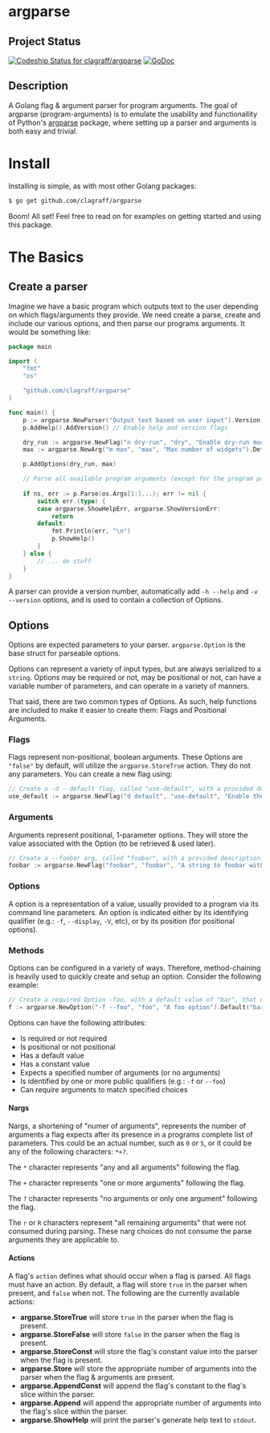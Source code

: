 # argparse
## Project Status
[ ![Codeship Status for clagraff/argparse](https://codeship.com/projects/68eb7800-af6b-0133-1b97-3e80188314d9/status?branch=master)](https://codeship.com/projects/132507)
[![GoDoc](https://godoc.org/github.com/clagraff/argparse?status.svg)](https://godoc.org/github.com/clagraff/argparse)

## Description
A Golang flag & argument parser for program arguments. The goal of argparse (program-arguments) is to emulate the usability and functionallity of Python's [argparse](https://docs.python.org/dev/howto/argparse.html#the-basics) package, where setting up a parser and arguments is both easy and trivial.

# Install
Installing is simple, as with most other Golang packages:

```bash
$ go get github.com/clagraff/argparse
```

Boom! All set! Feel free to read on for examples on getting started and using this package.

# The Basics
## Create a parser
Imagine we have a basic program which outputs text to the user depending on which flags/arguments they provide. We need create a parse, create and include our various options,
and then parse our programs arguments. It would be something like:

```go
package main

import (
    "fmt"
    "os"

    "github.com/clagraff/argparse"
)

func main() {
    p := argparse.NewParser("Output text based on user input").Version("1.3.0a")
    p.AddHelp().AddVersion() // Enable help and version flags

    dry_run := argparse.NewFlag("n dry-run", "dry", "Enable dry-run mode").Default("false")
    max := argparse.NewArg("m max", "max", "Max number of widgets").Default("0")

    p.AddOptions(dry_run, max)

    // Parse all available program arguments (except for the program path).
    
    if ns, err := p.Parse(os.Args[1:]...); err != nil {
        switch err.(type) {
        case argparse.ShowHelpErr, argparse.ShowVersionErr:
            return
        default:
            fmt.Println(err, "\n")
            p.ShowHelp()
        }
    } else {
        // ... do stuff    
    }
}
```

A parser can provide a version number, automatically add `-h --help` and `-v --version`
options, and is used to contain a collection of Options.

## Options
Options are expected parameters to your parser. `argparse.Option` is the base
struct for parseable options. 

Options can represent a variety of input types, but are always serialized to
a `string`. Options may be required or not, may be positional or not, can have
a variable number of parameters, and can operate in a variety of manners.

That said, there are two common types of Options. As such, help functions are 
included to make it easier to create them: Flags and Positional Arguments.

### Flags
Flags represent non-positional, boolean arguments. These Options are `"false"` 
by default, will utilize the `argparse.StoreTrue` action. They do not any parameters. You can create a new flag using:

```go
// Create a -d --default flag, called "use-default", with a provided description.
use_default := argparse.NewFlag("d default", "use-default", "Enable the default mode")
```

### Arguments
Arguments represent positional, 1-parameter options. They will store the
value associated with the Option (to be retrieved & used later).

```go
// Create a --foobar arg, called "foobar", with a provided description.
foobar := argparse.NewFlag("foobar", "foobar", "A string to foobar with")
```

### Options
A option is a representation of a value, usually provided to a program via its command line parameters. An option is indicated either by
its identifying qualifier (e.g.: `-f`, `--display`, `-V`, etc), or by its 
position (for positional options).

### Methods
Options can be configured in a variety of ways. Therefore, method-chaining is
heavily used to quickly create and setup an option. Consider the following example:

```go
// Create a required Option -foo, with a default value of "bar", that expects and stores 1 argument.
f := argparse.NewOption("-f --foo", "foo", "A foo option").Default("bar").Nargs("1").Required().Action(argparse.Store)
```

Options can have the following attributes:
* Is required or not required
* Is positional or not positional
* Has a default value
* Has a constant value
* Expects a specified number of arguments (or no arguments)
* Is identified by one or more public qualifiers (e.g.: `-f` or `--foo`)
* Can require arguments to match specified choices

#### Nargs
Nargs, a shortening of "numer of arguments", represents the number of arguments a flag expects after its presence in a programs complete list of parameters. This could be an actual number, such as `0` or `5`, or it could be any of the following characters: `*+?`. 

The `*` character represents "any and all arguments" following the flag.

The `+` character represents "one or more arguments" following the flag.

The `?` character represents "no arguments or only one argument" following the flag.

The `r` or `R` characters represent "all remaining arguments" that were not consumed during parsing. These narg choices do not consume the parse arguments they are applicable to.

#### Actions
A flag's `action` defines what should occur when a flag is parsed. All flags must have an action. By default, a flag will store `true` in the parser when present, and `false` when not. The following are the currently available actions:

* __argparse.StoreTrue__ will store `true` in the parser when the flag is present.
* __argparse.StoreFalse__ will store `false` in the parser when the flag is present.
* __argparse.StoreConst__ will store the flag's constant value into the parser when the flag is present.
* __argparse.Store__ will store the appropriate number of arguments into the parser when the flag & arguments are present.
* __argparse.AppendConst__ will append the flag's constant to the flag's slice within the parser.
* __argparse.Append__ will append the appropriate number of arguments into the flag's slice within the parser.
* __argparse.ShowHelp__ will print the parser's generate help text to `stdout`.
